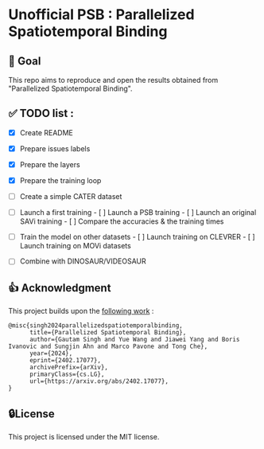 # Unofficial PSB : Parallelized Spatiotemporal Binding

## 💪 Goal
This repo aims to reproduce and open the results obtained from "Parallelized Spatiotemporal Binding".


## ✅ TODO list :
- [x] Create README
- [x] Prepare issues labels
- [x] Prepare the layers
- [x] Prepare the training loop
- [ ] Create a simple CATER dataset
- [ ] Launch a first training
      - [ ] Launch a PSB training
      - [ ] Launch an original SAVi training
      - [ ] Compare the accuracies & the training times
- [ ] Train the model on other datasets
      - [ ] Launch training on CLEVRER
      - [ ] Launch training on MOVi datasets
- [ ] Combine with DINOSAUR/VIDEOSAUR


## 👍 Acknowledgment
This project builds upon the [following work](https://parallel-st-binder.github.io/) :
```
@misc{singh2024parallelizedspatiotemporalbinding,
      title={Parallelized Spatiotemporal Binding}, 
      author={Gautam Singh and Yue Wang and Jiawei Yang and Boris Ivanovic and Sungjin Ahn and Marco Pavone and Tong Che},
      year={2024},
      eprint={2402.17077},
      archivePrefix={arXiv},
      primaryClass={cs.LG},
      url={https://arxiv.org/abs/2402.17077}, 
}
```
## 🔒License
This project is licensed under the MIT license.

